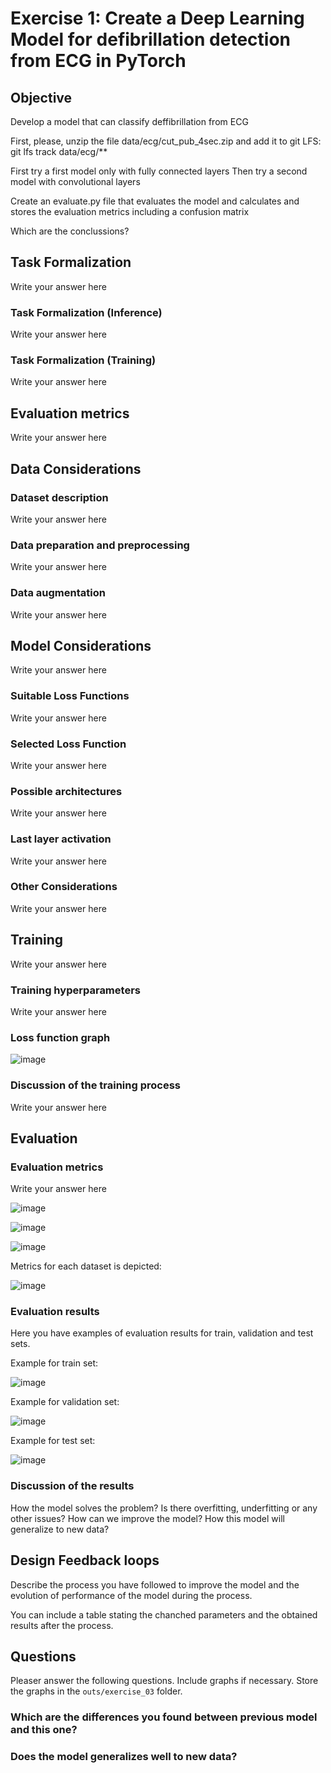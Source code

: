 
# Exercise 1: Create a Deep Learning Model for defibrillation detection from ECG in PyTorch 
## Objective

Develop a model that can classify deffibrillation from ECG

First, please, unzip the file data/ecg/cut_pub_4sec.zip and add it to git LFS:
git lfs track data/ecg/**

First try a first model only with fully connected layers 
Then try a second model with convolutional layers 

Create an evaluate.py file that evaluates the model and calculates and stores the evaluation metrics including a confusion matrix

Which are the conclussions?

## Task Formalization

Write your answer here

### Task Formalization (Inference)

Write your answer here
### Task Formalization (Training)

Write your answer here

## Evaluation metrics

Write your answer here

## Data Considerations

### Dataset description

Write your answer here

### Data preparation and preprocessing

Write your answer here

### Data augmentation

Write your answer here

## Model Considerations

Write your answer here

### Suitable Loss Functions

Write your answer here

### Selected Loss Function

Write your answer here

### Possible architectures

Write your answer here

### Last layer activation

Write your answer here

### Other Considerations

Write your answer here

## Training

Write your answer here

### Training hyperparameters

Write your answer here

### Loss function graph

![image](../../outs/exercise_03/loss_plot.png)

### Discussion of the training process

Write your answer here

## Evaluation

### Evaluation metrics

Write your answer here

![image](../../outs/exercise_03//train_regression_plot.png)

![image](../../outs/exercise_03//validation_regression_plot.png)

![image](../../outs/exercise_03/test_regression_plot.png)

Metrics for each dataset is depicted: 

![image](../../outs/exercise_03/metrics.png)

### Evaluation results

Here you have examples of evaluation results for train, validation and test sets.

Example for train set:

![image](../../outs/exercise_03/train_data_points_plot.png)


Example for validation set:

![image](../../outs/exercise_03/validation_data_points_plot.png)


Example for test set:

![image](../../outs/exercise_03/test_data_points_plot.png)


### Discussion of the results

How the model solves the problem?
Is there overfitting, underfitting or any other issues? 
How can we improve the model?
How this model will generalize to new data?

## Design Feedback loops

Describe the process you have followed to improve the model and the evolution of performance of the model during the process.

You can include a table stating the chanched parameters and the obtained results after the process.


## Questions

Pleaser answer the following questions. Include graphs if necessary. Store the graphs in the `outs/exercise_03` folder.

### Which are the differences you found between previous model and this one?

### Does the model generalizes well to new data?






